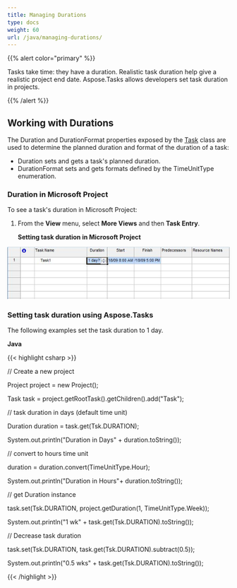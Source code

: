 ```yaml
---
title: Managing Durations
type: docs
weight: 60
url: /java/managing-durations/
---
```


{{% alert color="primary" %}} 

Tasks take time: they have a duration. Realistic task duration help give a realistic project end date. Aspose.Tasks allows developers set task duration in projects.

{{% /alert %}} 
## **Working with Durations**
The Duration and DurationFormat properties exposed by the [Task](/pages/createpage.action?spaceKey=tasksjava&title=com.aspose.tasks.Task+class&linkCreation=true&fromPageId=16581038) class are used to determine the planned duration and format of the duration of a task:

- Duration sets and gets a task's planned duration.
- DurationFormat sets and gets formats defined by the TimeUnitType enumeration.
### **Duration in Microsoft Project**
To see a task's duration in Microsoft Project:

1. From the **View** menu, select **More Views** and then **Task Entry**. 

   **Setting task duration in Microsoft Project** 

![todo:image_alt_text](managing-durations_1.png)
### **Setting task duration using Aspose.Tasks**
The following examples set the task duration to 1 day.

**Java**

{{< highlight csharp >}}

 // Create a new project

Project project = new Project();

Task task = project.getRootTask().getChildren().add("Task");

// task duration in days (default time unit)

Duration duration = task.get(Tsk.DURATION);

System.out.println("Duration in Days" + duration.toString());

// convert to hours time unit

duration = duration.convert(TimeUnitType.Hour);

System.out.println("Duration in Hours"+ duration.toString());

// get Duration instance

task.set(Tsk.DURATION, project.getDuration(1, TimeUnitType.Week));

System.out.println("1 wk" +  task.get(Tsk.DURATION).toString());

// Decrease task duration

task.set(Tsk.DURATION, task.get(Tsk.DURATION).subtract(0.5));

System.out.println("0.5 wks" + task.get(Tsk.DURATION).toString());

{{< /highlight >}}

